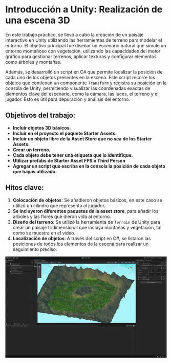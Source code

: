 # Introducción a Unity: Realización de una escena 3D

En este trabajo práctico, se llevó a cabo la creación de un paisaje interactivo en Unity utilizando las herramientas de terreno para modelar el entorno. El objetivo principal fue diseñar un escenario natural que simule un entorno montañoso con vegetación, utilizando las capacidades del motor gráfico para gestionar terrenos, aplicar texturas y configurar elementos como árboles y montañas.

Además, se desarrolló un script en C# que permite localizar la posición de cada uno de los objetos presentes en la escena. Este script recorre los objetos que contienen un componente `Transform` y registra su posición en la consola de Unity, permitiendo visualizar las coordenadas exactas de elementos clave del escenario, como la cámara, las luces, el terreno y el jugador. Esto es útil para depuración y análisis del entorno.

## Objetivos del trabajo:
- **Incluir objetos 3D básicos.**
- **Incluir  en el proyecto el paquete Starter Assets.**
- **Incluir un objeto libre de la Asset Store que no sea de los Starter Assets.**
- **Crear un terreno.**
- **Cada objeto debe tener una etiqueta que lo identifique.**
- **Utilizar prefabs de Starter Asset FPS o Third Person**
- **Agregar un script que escriba en la consola la posición de cada objeto que hayas utilizado.**

## Hitos clave:
1. **Colocación de objetos**: Se añadieron objetos básicos, en este caso se utilizó un cilindro que representa al jugador.
3. **Se incluyeron diferentes paquetes de la asset store**, para añadir los arboles y las flores que dieron vida al entorno.
4. **Diseño del terreno**: Se utilizó la herramienta de `Terrain` de Unity para crear un paisaje tridimensional que incluya montañas y vegetación, tal como se muestra en el video.
5. **Localización de objetos**: A través del script en C#, se listaron las posiciones de todos los elementos de la escena para realizar un seguimiento preciso.



![Ejecucion proyecto introduccion a Unity](visualizacion-introduccion-unity.gif)
